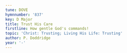 ```yaml
---
tune: DOVE
hymnnumber: '837'
key: D Major
title: Trust His Care
firstline: How gentle God's commands!
topic: 'Christ: Trusting; Living His Life: Trusting'
author: P. Doddridge
year: '-'
---
```

